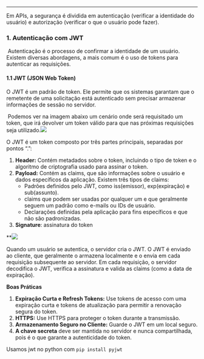 
---
Em APIs, a segurança é dividida em autenticação (verificar a identidade do usuário) e autorização (verificar o que o usuário pode fazer). 

### **1. Autenticação com JWT**
 Autenticação é o processo de confirmar a identidade de um usuário. Existem diversas abordagens, a mais comum é o uso de tokens para autenticar as requisições. 
#### **1.1 JWT (JSON Web Token)**
O JWT é um padrão de token. Ele permite que os sistemas garantam que o remetente de uma solicitação está autenticado sem precisar armazenar informações de sessão no servidor. 

 Podemos ver na imagem abaixo um cenário onde será requisitado um token, que irá devolver um token válido para que nas próximas requisições seja utilizado.![](https://lh7-rt.googleusercontent.com/docsz/AD_4nXdsTzvPneiOPOShl6aj3gIaZMPsMnUjRGCGSx0JYgOIQeQ4S4B6ijq2V_VnvRu_6OdYyP3WX8i3RTvqTmZYCmNCQJ8rbh0VpwwfLjOjlcG9w36MSFvYa0rRCfWVmgWHaDHI4VVRsGFa8Febkol4RCdo4taU?key=SZHaDLu24DLXyFgiFaRNLA)

  
O JWT é um token composto por três partes principais, separadas por pontos “.”:
1. **Header:**  Contém metadados sobre o token, incluindo o tipo de token e o algoritmo de criptografia usado para assinar o token.
2. **Payload:** Contém as claims, que são informações sobre o usuário e dados específicos da aplicação. Existem três tipos de claims:
	- Padrões definidos pelo JWT, como iss(emissor), exp(expiração) e sub(assunto).
	- claims que podem ser usadas por qualquer um e que geralmente seguem um padrão como e-mails ou IDs de usuário.
	- Declarações definidas pela aplicação para fins específicos e que não são padronizadas.
3. **Signature**: assinatura do token

**![](https://lh7-rt.googleusercontent.com/docsz/AD_4nXcpVIz9DyfCPhzHylztCdImzjYzncXs8B1PXBuOEzRcuCuYbtfleQOzdVyTIhp8o2MRZr5a7G4un2l45SsnhgCGA-4fPgQuuAAIOxW0s1Y7uBhJjmmqHV_x7C9WuPYL6AAS7oOomVaO0wpaN_cbxZWfO_k?key=SZHaDLu24DLXyFgiFaRNLA)



Quando um usuário se autentica, o servidor cria o JWT. O JWT é enviado ao cliente, que geralmente o armazena localmente e o envia em cada requisição subsequente ao servidor. Em cada requisição, o servidor decodifica o JWT, verifica a assinatura e valida as claims (como a data de expiração). 

**Boas Práticas**
1. **Expiração Curta e Refresh Tokens:** Use tokens de acesso com uma expiração curta e tokens de atualização para permitir a renovação segura do token.
2. **HTTPS:** Use HTTPS para proteger o token durante a transmissão.
3. **Armazenamento Seguro no Cliente:** Guarde o JWT em um local seguro.
4. **A chave secreta** deve ser mantida no servidor e nunca compartilhada, pois é o que garante a autenticidade do token. 

Usamos jwt no python com ``pip install pyjwt``